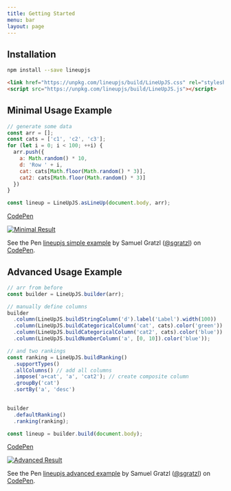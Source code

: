 ```yaml
---
title: Getting Started
menu: bar
layout: page
---
```


Installation
------------


```bash
npm install --save lineupjs
```

```html
<link href="https://unpkg.com/lineupjs/build/LineUpJS.css" rel="stylesheet">
<script src="https://unpkg.com/lineupjs/build/LineUpJS.js"></script>
```

Minimal Usage Example
---------------------

```javascript
// generate some data
const arr = [];
const cats = ['c1', 'c2', 'c3'];
for (let i = 0; i < 100; ++i) {
  arr.push({
    a: Math.random() * 10,
    d: 'Row ' + i,
    cat: cats[Math.floor(Math.random() * 3)],
    cat2: cats[Math.floor(Math.random() * 3)]
  })
}
```
```javascript
const lineup = LineUpJS.asLineUp(document.body, arr);
```

[CodePen](https://codepen.io/sgratzl/pen/Ozzbqp)

[![Minimal Result](https://user-images.githubusercontent.com/4129778/34654173-32180ff8-f3f8-11e7-8469-229fa34a65dc.png)](https://codepen.io/sgratzl/pen/Ozzbqp)

<p data-height="800" data-theme-id="light" data-slug-hash="Ozzbqp" data-default-tab="result" data-user="sgratzl" data-pen-title="lineupjs simple example" data-preview="true" class="codepen">See the Pen <a href="https://codepen.io/sgratzl/pen/Ozzbqp/">lineupjs simple example</a> by Samuel Gratzl (<a href="https://codepen.io/sgratzl">@sgratzl</a>) on <a href="https://codepen.io">CodePen</a>.</p>



Advanced Usage Example
----------------------

```javascript
// arr from before
const builder = LineUpJS.builder(arr);

// manually define columns
builder
  .column(LineUpJS.buildStringColumn('d').label('Label').width(100))
  .column(LineUpJS.buildCategoricalColumn('cat', cats).color('green'))
  .column(LineUpJS.buildCategoricalColumn('cat2', cats).color('blue'))
  .column(LineUpJS.buildNumberColumn('a', [0, 10]).color('blue'));

// and two rankings
const ranking = LineUpJS.buildRanking()
  .supportTypes()
  .allColumns() // add all columns
  .impose('a+cat', 'a', 'cat2'); // create composite column
  .groupBy('cat')
  .sortBy('a', 'desc')
  

builder
  .defaultRanking()
  .ranking(ranking);

const lineup = builder.build(document.body);
```

[CodePen](https://codepen.io/sgratzl/pen/vppyML)

[![Advanced Result](https://user-images.githubusercontent.com/4129778/34654174-3235f784-f3f8-11e7-9361-44f5fa068bb9.png)](https://codepen.io/sgratzl/pen/vppyML)

<p data-height="800" data-theme-id="light" data-slug-hash="vppyML" data-default-tab="result" data-user="sgratzl" data-pen-title="lineupjs advanced example" data-preview="true" class="codepen">See the Pen <a href="https://codepen.io/sgratzl/pen/vppyML/">lineupjs advanced example</a> by Samuel Gratzl (<a href="https://codepen.io/sgratzl">@sgratzl</a>) on <a href="https://codepen.io">CodePen</a>.</p>
